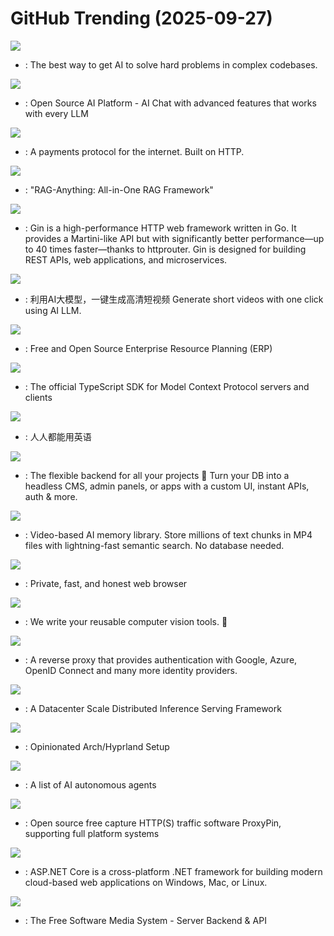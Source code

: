 # GitHub Trending (2025-09-27)

![](https://img.shields.io/badge/TypeScript-New%20279-green?style=flat-square&logo=appveyor)
- [](https://github.comundefined): The best way to get AI to solve hard problems in complex codebases.

![](https://img.shields.io/badge/Python-New%20224-green?style=flat-square&logo=appveyor)
- [](https://github.comundefined): Open Source AI Platform - AI Chat with advanced features that works with every LLM

![](https://img.shields.io/badge/TypeScript-New%2050-green?style=flat-square&logo=appveyor)
- [](https://github.comundefined): A payments protocol for the internet. Built on HTTP.

![](https://img.shields.io/badge/Python-New%20416-green?style=flat-square&logo=appveyor)
- [](https://github.comundefined): "RAG-Anything: All-in-One RAG Framework"

![](https://img.shields.io/badge/Go-New%20124-green?style=flat-square&logo=appveyor)
- [](https://github.comundefined): Gin is a high-performance HTTP web framework written in Go. It provides a Martini-like API but with significantly better performance—up to 40 times faster—thanks to httprouter. Gin is designed for building REST APIs, web applications, and microservices.

![](https://img.shields.io/badge/Python-New%2032-green?style=flat-square&logo=appveyor)
- [](https://github.comundefined): 利用AI大模型，一键生成高清短视频 Generate short videos with one click using AI LLM.

![](https://img.shields.io/badge/Python-New%20100-green?style=flat-square&logo=appveyor)
- [](https://github.comundefined): Free and Open Source Enterprise Resource Planning (ERP)

![](https://img.shields.io/badge/TypeScript-New%2012-green?style=flat-square&logo=appveyor)
- [](https://github.comundefined): The official TypeScript SDK for Model Context Protocol servers and clients

![](https://img.shields.io/badge/TypeScript-New%20815-green?style=flat-square&logo=appveyor)
- [](https://github.comundefined): 人人都能用英语

![](https://img.shields.io/badge/TypeScript-New%2044-green?style=flat-square&logo=appveyor)
- [](https://github.comundefined): The flexible backend for all your projects 🐰 Turn your DB into a headless CMS, admin panels, or apps with a custom UI, instant APIs, auth & more.

![](https://img.shields.io/badge/Python-New%20362-green?style=flat-square&logo=appveyor)
- [](https://github.comundefined): Video-based AI memory library. Store millions of text chunks in MP4 files with lightning-fast semantic search. No database needed.

![](https://img.shields.io/badge/Python-New%20279-green?style=flat-square&logo=appveyor)
- [](https://github.comundefined): Private, fast, and honest web browser

![](https://img.shields.io/badge/Python-New%20189-green?style=flat-square&logo=appveyor)
- [](https://github.comundefined): We write your reusable computer vision tools. 💜

![](https://img.shields.io/badge/Go-New%2019-green?style=flat-square&logo=appveyor)
- [](https://github.comundefined): A reverse proxy that provides authentication with Google, Azure, OpenID Connect and many more identity providers.

![](https://img.shields.io/badge/Rust-New%2010-green?style=flat-square&logo=appveyor)
- [](https://github.comundefined): A Datacenter Scale Distributed Inference Serving Framework

![](https://img.shields.io/badge/Shell-New%20439-green?style=flat-square&logo=appveyor)
- [](https://github.comundefined): Opinionated Arch/Hyprland Setup

![](https://img.shields.io/badge/none-New%2060-green?style=flat-square&logo=appveyor)
- [](https://github.comundefined): A list of AI autonomous agents

![](https://img.shields.io/badge/Dart-New%2012-green?style=flat-square&logo=appveyor)
- [](https://github.comundefined): Open source free capture HTTP(S) traffic software ProxyPin, supporting full platform systems

![](https://img.shields.io/badge/C%23-New%2013-green?style=flat-square&logo=appveyor)
- [](https://github.comundefined): ASP.NET Core is a cross-platform .NET framework for building modern cloud-based web applications on Windows, Mac, or Linux.

![](https://img.shields.io/badge/C%23-New%20143-green?style=flat-square&logo=appveyor)
- [](https://github.comundefined): The Free Software Media System - Server Backend & API


